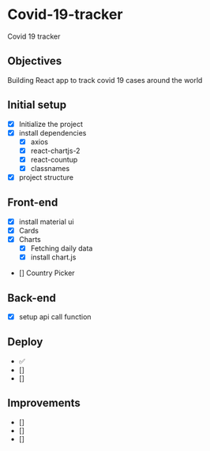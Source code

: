 # Covid-19-tracker

Covid 19 tracker


<!-- ![example-site](example-site.gif) -->

## Objectives
Building React app to track covid 19 cases around the world

## Initial setup
* [x] Initialize the project
* [x] install dependencies
    * [x] axios
    * [x] react-chartjs-2
    * [x] react-countup
    * [x] classnames
* [x] project structure

## Front-end
* [x] install material ui
* [x] Cards
* [x] Charts
    * [x] Fetching daily data
    * [x] install chart.js

* [] Country Picker





## Back-end
* [x] setup api call function


## Deploy

 * ✅
  * []
  * []

## Improvements
* []
* []
* []



